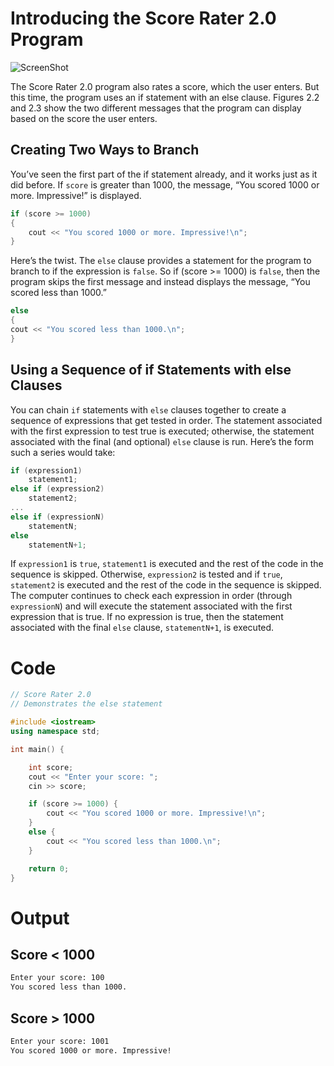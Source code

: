 # Introducing the Score Rater 2.0 Program

![ScreenShot](../../../web/Beginning_Cpp_Through_Game_Programming/Image_080.gif)

The Score Rater 2.0 program also rates a score, which the user enters. But this time, the program uses an if statement with an else clause. Figures 2.2 and 2.3 show the two different messages that the program can display based on the score the user enters.

## Creating Two Ways to Branch

You’ve seen the first part of the if statement already, and it works just as it did before. If `score` is greater than 1000, the message, “You scored 1000 or more. Impressive!” is displayed.

```cpp
if (score >= 1000)
{
    cout << "You scored 1000 or more. Impressive!\n"; 
}
```

Here’s the twist. The `else` clause provides a statement for the program to branch to if the expression is `false`. So if (score >= 1000) is `false`, then the program skips the first message and instead displays the message, “You scored less than 1000.”

```cpp
else
{
cout << "You scored less than 1000.\n"; 
}
```

## Using a Sequence of if Statements with else Clauses

You can chain `if` statements with `else` clauses together to create a sequence of expressions that get tested in order. The statement associated with the first expression to test true is executed; otherwise, the statement associated with the final (and optional) `else` clause is run. Here’s the form such a series would take:

```cpp
if (expression1)
    statement1;
else if (expression2)
    statement2;
...
else if (expressionN)
    statementN;
else
    statementN+1;
```

If `expression1` is `true`, `statement1` is executed and the rest of the code in the sequence is skipped. Otherwise, `expression2` is tested and if `true`, `statement2` is executed and the rest of the code in the sequence is skipped. The computer continues to check each expression in order (through `expressionN`) and will execute the statement associated with the first expression that is true. If no expression is true, then the statement associated with the final `else` clause, `statementN+1`, is executed.

# Code
```cpp
// Score Rater 2.0
// Demonstrates the else statement

#include <iostream>
using namespace std;

int main() {

	int score;
	cout << "Enter your score: ";
	cin >> score;

	if (score >= 1000) {
		cout << "You scored 1000 or more. Impressive!\n";
	}
	else {
		cout << "You scored less than 1000.\n";
	}

	return 0;
}
```

# Output

## Score < 1000
```txt
Enter your score: 100
You scored less than 1000.
```

## Score > 1000
```txt
Enter your score: 1001
You scored 1000 or more. Impressive!
```